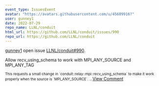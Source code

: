```yaml
---
event_type: IssuesEvent
avatar: "https://avatars.githubusercontent.com/u/45609916?"
user: gunney1
date: 2022-07-29
repo_name: LLNL/conduit
html_url: https://github.com/LLNL/conduit/issues/990
repo_url: https://github.com/LLNL/conduit
---
```


<a href='https://github.com/gunney1' target='_blank'>gunney1</a> open issue <a href='https://github.com/LLNL/conduit/issues/990' target='_blank'>LLNL/conduit#990</a>.

<p>Allow recv_using_schema to work with MPI_ANY_SOURCE and MPI_ANY_TAG</p><small>This requests a small change in `conduit::relay::mpi::recv_using_schema` to make it work properly when the source is `MPI_ANY_SOURCE`....</small><a href='https://github.com/LLNL/conduit/issues/990' target='_blank'>View Comment</a>